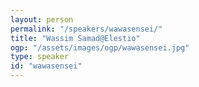 ```yaml
---
layout: person
permalink: "/speakers/wawasensei/"
title: "Wassim Samad@Elestio"
ogp: "/assets/images/ogp/wawasensei.jpg"
type: speaker
id: "wawasensei"
---
```

